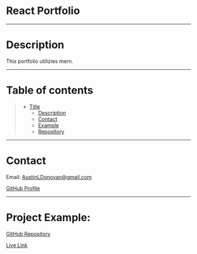   # React Portfolio


  ---
  # Description

  This portfolio utilizies mern.

  ---
  # Table of contents
  
  > * [Title](#title)
  >   * [Description](#description)
  >   * [Contact](#email)
  >   * [Example](#example)
  >   * [Repository](#example)
---
  # Contact

  Email: AustinLDonovan@gmail.com

  [GitHub Profile](https://github.com/AustinLD)

---
  # Project Example:

  [GitHub Repository](https://github.com/AustinLD/book-search-engine)

  
  [Live Link](https://git.heroku.com/frozen-everglades-31303.git)